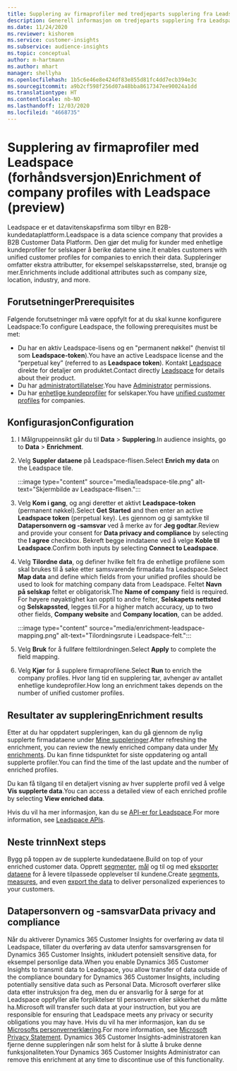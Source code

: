 ```yaml
---
title: Supplering av firmaprofiler med tredjeparts supplering fra Leadspace
description: Generell informasjon om tredjeparts supplering fra Leadspace.
ms.date: 11/24/2020
ms.reviewer: kishorem
ms.service: customer-insights
ms.subservice: audience-insights
ms.topic: conceptual
author: m-hartmann
ms.author: mhart
manager: shellyha
ms.openlocfilehash: 1b5c6e46e8e424df83e855d81fc4dd7ecb394e3c
ms.sourcegitcommit: a9b2cf598f256d07a48bba8617347ee90024a1dd
ms.translationtype: HT
ms.contentlocale: nb-NO
ms.lasthandoff: 12/03/2020
ms.locfileid: "4668735"
---
```

# <a name="enrichment-of-company-profiles-with-leadspace-preview"></a><span data-ttu-id="c89c8-103">Supplering av firmaprofiler med Leadspace (forhåndsversjon)</span><span class="sxs-lookup"><span data-stu-id="c89c8-103">Enrichment of company profiles with Leadspace (preview)</span></span>

<span data-ttu-id="c89c8-104">Leadspace er et datavitenskapsfirma som tilbyr en B2B-kundedataplattform.</span><span class="sxs-lookup"><span data-stu-id="c89c8-104">Leadspace is a data science company that provides a B2B Customer Data Platform.</span></span> <span data-ttu-id="c89c8-105">Den gjør det mulig for kunder med enhetlige kundeprofiler for selskaper å berike dataene sine.</span><span class="sxs-lookup"><span data-stu-id="c89c8-105">It enables customers with unified customer profiles for companies to enrich their data.</span></span> <span data-ttu-id="c89c8-106">Suppleringer omfatter ekstra attributter, for eksempel selskapsstørrelse, sted, bransje og mer.</span><span class="sxs-lookup"><span data-stu-id="c89c8-106">Enrichments include additional attributes such as company size, location, industry, and more.</span></span>

## <a name="prerequisites"></a><span data-ttu-id="c89c8-107">Forutsetninger</span><span class="sxs-lookup"><span data-stu-id="c89c8-107">Prerequisites</span></span>

<span data-ttu-id="c89c8-108">Følgende forutsetninger må være oppfylt for at du skal kunne konfigurere Leadspace:</span><span class="sxs-lookup"><span data-stu-id="c89c8-108">To configure Leadspace, the following prerequisites must be met:</span></span>

- <span data-ttu-id="c89c8-109">Du har en aktiv Leadspace-lisens og en "permanent nøkkel" (henvist til som **Leadspace-token**).</span><span class="sxs-lookup"><span data-stu-id="c89c8-109">You have an active Leadspace license and the “perpetual key” (referred to as **Leadspace token**).</span></span> <span data-ttu-id="c89c8-110">Kontakt [Leadspace](https://www.leadspace.com/products/leadspace-on-demand/) direkte for detaljer om produktet.</span><span class="sxs-lookup"><span data-stu-id="c89c8-110">Contact directly [Leadspace](https://www.leadspace.com/products/leadspace-on-demand/) for details about their product.</span></span>
- <span data-ttu-id="c89c8-111">Du har [administratortillatelser](permissions.md#administrator).</span><span class="sxs-lookup"><span data-stu-id="c89c8-111">You have [Administrator](permissions.md#administrator) permissions.</span></span>
- <span data-ttu-id="c89c8-112">Du har [enhetlige kundeprofiler](customer-profiles.md) for selskaper.</span><span class="sxs-lookup"><span data-stu-id="c89c8-112">You have [unified customer profiles](customer-profiles.md) for companies.</span></span>

## <a name="configuration"></a><span data-ttu-id="c89c8-113">Konfigurasjon</span><span class="sxs-lookup"><span data-stu-id="c89c8-113">Configuration</span></span>

1. <span data-ttu-id="c89c8-114">I Målgruppeinnsikt går du til **Data** > **Supplering**.</span><span class="sxs-lookup"><span data-stu-id="c89c8-114">In audience insights, go to **Data** > **Enrichment**.</span></span>

1. <span data-ttu-id="c89c8-115">Velg **Suppler dataene** på Leadspace-flisen.</span><span class="sxs-lookup"><span data-stu-id="c89c8-115">Select **Enrich my data** on the Leadspace tile.</span></span>

   :::image type="content" source="media/leadspace-tile.png" alt-text="Skjermbilde av Leadspace-flisen.":::

1. <span data-ttu-id="c89c8-117">Velg **Kom i gang**, og angi deretter et aktivt **Leadspace-token** (permanent nøkkel).</span><span class="sxs-lookup"><span data-stu-id="c89c8-117">Select **Get Started** and then enter an active **Leadspace token** (perpetual key).</span></span> <span data-ttu-id="c89c8-118">Les gjennom og gi samtykke til **Datapersonvern og -samsvar** ved å merke av for **Jeg godtar**.</span><span class="sxs-lookup"><span data-stu-id="c89c8-118">Review and provide your consent for **Data privacy and compliance** by selecting the **I agree** checkbox.</span></span> <span data-ttu-id="c89c8-119">Bekreft begge inndataene ved å velge **Koble til Leadspace**.</span><span class="sxs-lookup"><span data-stu-id="c89c8-119">Confirm both inputs by selecting **Connect to Leadspace**.</span></span>

1. <span data-ttu-id="c89c8-120">Velg **Tilordne data**, og definer hvilke felt fra de enhetlige profilene som skal brukes til å søke etter samsvarende firmadata fra Leadspace.</span><span class="sxs-lookup"><span data-stu-id="c89c8-120">Select **Map data** and define which fields from your unified profiles should be used to look for matching company data from Leadspace.</span></span> <span data-ttu-id="c89c8-121">Feltet **Navn på selskap** feltet er obligatorisk.</span><span class="sxs-lookup"><span data-stu-id="c89c8-121">The **Name of company** field is required.</span></span> <span data-ttu-id="c89c8-122">For høyere nøyaktighet kan opptil to andre felter, **Selskapets nettsted** og **Selskapssted**, legges til.</span><span class="sxs-lookup"><span data-stu-id="c89c8-122">For a higher match accuracy, up to two other fields, **Company website** and **Company location**, can be added.</span></span>

   :::image type="content" source="media/enrichment-leadspace-mapping.png" alt-text="Tilordningsrute i Leadspace-felt.":::
   
1. <span data-ttu-id="c89c8-124">Velg **Bruk** for å fullføre felttilordningen.</span><span class="sxs-lookup"><span data-stu-id="c89c8-124">Select **Apply** to complete the field mapping.</span></span>

1. <span data-ttu-id="c89c8-125">Velg **Kjør** for å supplere firmaprofilene.</span><span class="sxs-lookup"><span data-stu-id="c89c8-125">Select **Run** to enrich the company profiles.</span></span> <span data-ttu-id="c89c8-126">Hvor lang tid en supplering tar, avhenger av antallet enhetlige kundeprofiler.</span><span class="sxs-lookup"><span data-stu-id="c89c8-126">How long an enrichment takes depends on the number of unified customer profiles.</span></span>

## <a name="enrichment-results"></a><span data-ttu-id="c89c8-127">Resultater av supplering</span><span class="sxs-lookup"><span data-stu-id="c89c8-127">Enrichment results</span></span>

<span data-ttu-id="c89c8-128">Etter at du har oppdatert suppleringen, kan du gå gjennom de nylig supplerte firmadataene under [Mine suppleringer](enrichment-hub.md).</span><span class="sxs-lookup"><span data-stu-id="c89c8-128">After refreshing the enrichment, you can review the newly enriched company data under [My enrichments](enrichment-hub.md).</span></span> <span data-ttu-id="c89c8-129">Du kan finne tidspunktet for siste oppdatering og antall supplerte profiler.</span><span class="sxs-lookup"><span data-stu-id="c89c8-129">You can find the time of the last update and the number of enriched profiles.</span></span>

<span data-ttu-id="c89c8-130">Du kan få tilgang til en detaljert visning av hver supplerte profil ved å velge **Vis supplerte data**.</span><span class="sxs-lookup"><span data-stu-id="c89c8-130">You can access a detailed view of each enriched profile by selecting **View enriched data**.</span></span>

<span data-ttu-id="c89c8-131">Hvis du vil ha mer informasjon, kan du se [API-er for Leadspace](https://support.leadspace.com/hc/en-us/sections/201997649-API).</span><span class="sxs-lookup"><span data-stu-id="c89c8-131">For more information, see [Leadspace APIs](https://support.leadspace.com/hc/en-us/sections/201997649-API).</span></span>

## <a name="next-steps"></a><span data-ttu-id="c89c8-132">Neste trinn</span><span class="sxs-lookup"><span data-stu-id="c89c8-132">Next steps</span></span>

<span data-ttu-id="c89c8-133">Bygg på toppen av de supplerte kundedataene.</span><span class="sxs-lookup"><span data-stu-id="c89c8-133">Build on top of your enriched customer data.</span></span> <span data-ttu-id="c89c8-134">Opprett [segmenter](segments.md), [mål](measures.md) og til og med [eksporter dataene](export-destinations.md) for å levere tilpassede opplevelser til kundene.</span><span class="sxs-lookup"><span data-stu-id="c89c8-134">Create [segments](segments.md), [measures](measures.md), and even [export the data](export-destinations.md) to deliver personalized experiences to your customers.</span></span>

## <a name="data-privacy-and-compliance"></a><span data-ttu-id="c89c8-135">Datapersonvern og -samsvar</span><span class="sxs-lookup"><span data-stu-id="c89c8-135">Data privacy and compliance</span></span>

<span data-ttu-id="c89c8-136">Når du aktiverer Dynamics 365 Customer Insights for overføring av data til Leadspace, tillater du overføring av data utenfor samsvarsgrensen for Dynamics 365 Customer Insights, inkludert potensielt sensitive data, for eksempel personlige data.</span><span class="sxs-lookup"><span data-stu-id="c89c8-136">When you enable Dynamics 365 Customer Insights to transmit data to Leadspace, you allow transfer of data outside of the compliance boundary for Dynamics 365 Customer Insights, including potentially sensitive data such as Personal Data.</span></span> <span data-ttu-id="c89c8-137">Microsoft overfører slike data etter instruksjon fra deg, men du er ansvarlig for å sørge for at Leadspace oppfyller alle forpliktelser til personvern eller sikkerhet du måtte ha.</span><span class="sxs-lookup"><span data-stu-id="c89c8-137">Microsoft will transfer such data at your instruction, but you are responsible for ensuring that Leadspace meets any privacy or security obligations you may have.</span></span> <span data-ttu-id="c89c8-138">Hvis du vil ha mer informasjon, kan du se [Microsofts personvernerklæring](https://go.microsoft.com/fwlink/?linkid=396732).</span><span class="sxs-lookup"><span data-stu-id="c89c8-138">For more information, see [Microsoft Privacy Statement](https://go.microsoft.com/fwlink/?linkid=396732).</span></span>
<span data-ttu-id="c89c8-139">Dynamics 365 Customer Insights-administratoren kan fjerne denne suppleringen når som helst for å slutte å bruke denne funksjonaliteten.</span><span class="sxs-lookup"><span data-stu-id="c89c8-139">Your Dynamics 365 Customer Insights Administrator can remove this enrichment at any time to discontinue use of this functionality.</span></span>